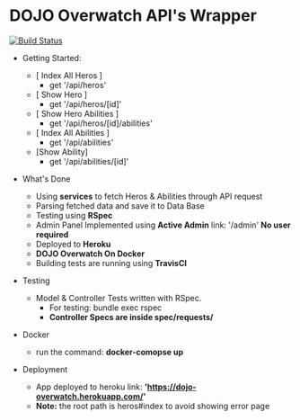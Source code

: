 # DOJO Overwatch API's Wrapper
[![Build Status](https://travis-ci.org/ehamamrah/dojo-overwatch.svg?branch=master)](https://travis-ci.org/ehamamrah/dojo-overwatch)
- Getting Started:
    - [ Index All Heros ]
        * get '/api/heros'
    - [ Show Hero ]
        * get '/api/heros/[id]'
    - [ Show Hero Abilities ]
        * get '/api/heros/[id]/abilities'
    - [ Index All Abilities ]
        * get '/api/abilities'
    - [Show Ability]
        * get '/api/abilities/[id]'

- What's Done
    * Using **services** to fetch Heros & Abilities through API request
    * Parsing fetched data and save it to Data Base
    * Testing using **RSpec**
    * Admin Panel Implemented using **Active Admin** link: '/admin' **No user required**
    * Deployed to **Heroku**
    * **DOJO Overwatch On Docker**
    * Building tests are running using **TravisCI**

- Testing
    - Model & Controller Tests written with RSpec.
        - For testing: bundle exec rspec
        - **Controller Specs are inside spec/requests/**

- Docker
  - run the command: **docker-comopse up**

- Deployment
  - App deployed to heroku link: **'https://dojo-overwatch.herokuapp.com/'**
  - **Note:** the root path is heros#index to avoid showing error page
